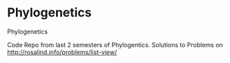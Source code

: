 Phylogenetics
=============

Phylogenetics

Code Repo from last 2 semesters of Phylogentics. Solutions to Problems on http://rosalind.info/problems/list-view/